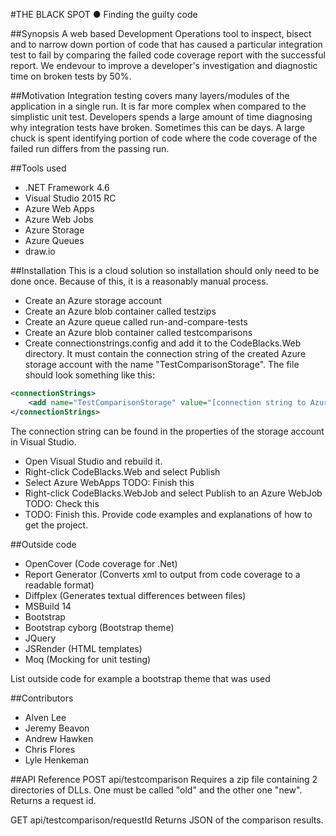 #THE BLACK SPOT ● Finding the guilty code

##Synopsis
A web based Development Operations tool to inspect, bisect and to narrow down portion of code that has caused a particular integration test to fail by comparing the failed code coverage report with the successful report. We endevour to improve a developer's investigation and diagnostic time on broken tests by 50%.

##Motivation
Integration testing covers many layers/modules of the application in a single run. It is far more complex when compared to the simplistic unit test. Developers spends a large amount of time diagnosing why integration tests have broken. Sometimes this can be days. A large chuck is spent identifying portion of code where the code coverage of the failed run differs from the passing run. 

##Tools used
- .NET Framework 4.6
- Visual Studio 2015 RC
- Azure Web Apps
- Azure Web Jobs
- Azure Storage
- Azure Queues
- draw.io

##Installation
This is a cloud solution so installation should only need to be done once. Because of this, it is a reasonably manual process.

- Create an Azure storage account
- Create an Azure blob container called testzips
- Create an Azure queue called run-and-compare-tests
- Create an Azure blob container called testcomparisons
- Create connectionstrings.config and add it to the CodeBlacks.Web directory. It must contain the connection string of the created Azure storage account with the name "TestComparisonStorage". The file should look something like this:
```xml
<connectionStrings>
    <add name="TestComparisonStorage" value="[connection string to Azure storage account]"/>
</connectionStrings>
```
The connection string can be found in the properties of the storage account in Visual Studio.
- Open Visual Studio and rebuild it.
- Right-click CodeBlacks.Web and select Publish
- Select Azure WebApps TODO: Finish this
- Right-click CodeBlacks.WebJob and select Publish to an Azure WebJob TODO: Check this
- TODO: Finish this.
Provide code examples and explanations of how to get the project.

##Outside code
- OpenCover (Code coverage for .Net)
- Report Generator (Converts xml to output from code coverage to a readable format)
- Diffplex (Generates textual differences between files)
- MSBuild 14
- Bootstrap
- Bootstrap cyborg (Bootstrap theme)
- JQuery
- JSRender (HTML templates)
- Moq (Mocking for unit testing)

List outside code for example a bootstrap theme that was used

##Contributors
- Alven Lee
- Jeremy Beavon
- Andrew Hawken
- Chris Flores
- Lyle Henkeman

##API Reference
POST api/testcomparison
Requires a zip file containing 2 directories of DLLs. One must be called "old" and the other one "new".
Returns a request id.

GET api/testcomparison/requestId
Returns JSON of the comparison results. 

